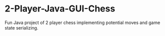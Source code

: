 # 2-Player-Java-GUI-Chess
Fun Java project of 2 player chess implementing potential moves and game state serializing.
